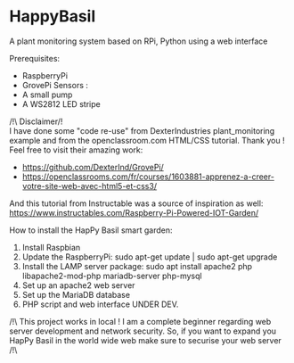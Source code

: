 # HappyBasil
A plant monitoring system based on RPi, Python using a web interface

Prerequisites:
- RaspberryPi
- GrovePi Sensors :
- A small pump
- A WS2812 LED stripe

/!\ Disclaimer/!\
I have done some "code re-use" from DexterIndustries plant_monitoring example and from the openclassroom.com HTML/CSS tutorial. Thank you !
Feel free to visit their amazing work:
- https://github.com/DexterInd/GrovePi/
- https://openclassrooms.com/fr/courses/1603881-apprenez-a-creer-votre-site-web-avec-html5-et-css3/

And this tutorial from Instructable was a source of inspiration as well: https://www.instructables.com/Raspberry-Pi-Powered-IOT-Garden/

How to install the HapPy Basil smart garden:
1) Install Raspbian
2) Update the RaspberryPi: sudo apt-get update | sudo apt-get upgrade
3) Install the LAMP server package: sudo apt install apache2 php libapache2-mod-php mariadb-server php-mysql
4) Set up an apache2 web server
5) Set up the MariaDB database
6) PHP script and web interface UNDER DEV.


/!\ This project works in local ! I am a complete beginner regarding web server development and network security. So, if you want to expand you HapPy Basil in the world wide web make sure to securise your web server /!\
